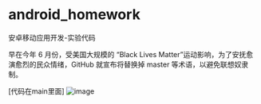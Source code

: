 # android_homework
安卓移动应用开发-实验代码


早在今年 6 月份，受美国大规模的 “Black Lives Matter”运动影响，为了安抚愈演愈烈的民众情绪，GitHub 就宣布将替换掉 master 等术语，以避免联想奴隶制。

[代码在main里面]
![image](https://user-images.githubusercontent.com/67129658/110810349-aea03a00-82c0-11eb-91eb-96e0ec3924cb.png)
